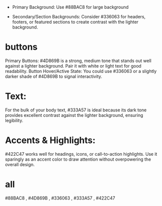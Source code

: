- Primary Background: Use #88BAC8 for large background 

- Secondary/Section Backgrounds: Consider #336063 for headers, footers, or featured sections to create contrast with the lighter background.

# buttons
Primary Buttons: #4D869B is a strong, medium tone that stands out well against a lighter background. Pair it with white or light text for good readability.
Button Hover/Active State: You could use #336063 or a slightly darker shade of #4D869B to signal interactivity.

# Text:

For the bulk of your body text, #333A57 is ideal because its dark tone provides excellent contrast against the lighter background, ensuring legibility.

# Accents & Highlights:
#422C47 works well for headings, icons, or call-to-action highlights. Use it sparingly as an accent color to draw attention without overpowering the overall design.


# all
 #88BAC8 , #4D869B , #336063 , #333A57 , #422C47